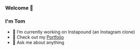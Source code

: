 ### Welcome 🙂
### I'm Tom

- 🔭 I’m currently working on Instapound (an Instagram clone)
- 📖 Check out my [Portfolio](https://tomleb3.github.io/portfolio/)
- 💬 Ask me about anything
